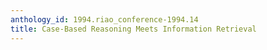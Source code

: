 ```yaml
---
anthology_id: 1994.riao_conference-1994.14
title: Case-Based Reasoning Meets Information Retrieval
---
```

